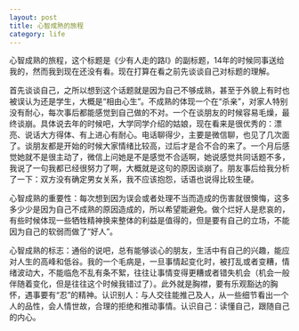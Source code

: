 ```yaml
---
layout: post
title: 心智成熟的旅程
category: life
---
```



心智成熟的旅程，这个标题是《少有人走的路Ⅰ》的副标题，14年的时候同事送给我的，然而我到现在还没有看。现在打算在看之前先谈谈自己对标题的理解。

首先谈谈自己，之所以想到这个话题就是因为自己不够成熟，甚至于外貌上有时也被误认为还是学生，大概是“相由心生”。不成熟的体现一个在“杀亲”，对家人特别没有耐心，每次事后都能感觉到自己做的不对。一个在谈朋友的时候容易毛燥，最终谈崩。具体说去年的时候吧，大学同学介绍的姑娘，现在看来是很优秀的：漂亮、说话大方得体、有上进心有耐心。电话聊得少，主要是微信聊，也见了几次面了。谈朋友都是开始的时候大家情绪比较高，过后才是合不合的来了。一个月后感觉她就不是很主动了，微信上问她是不是感觉不合适啊，她说感觉共同话题不多，我说了一句我都已经很努力了啊，大概就是这句的原因谈崩了。朋友事后给我分析了一下：双方没有确定男女关系，我不应该抱怨，话语也说得比较生硬。

心智成熟的重要性：每次想到因为误会或者处理不当而造成的伤害就很懊悔，这多多少少是因为自己不成熟的原因造成的，所以希望能避免。做个烂好人是悲哀的，有些时候体现一些牺牲精神换来整体的利益是值得的，但是要有自己的立场，不能因为自己的软弱而做了“好人”。

心智成熟的标志：通俗的说吧，总有能够谈心的朋友，生活中有自己的兴趣，能应对人生的高峰和低谷。我的一个毛病是，一旦事情起变化时，被打乱或者变糟，情绪波动大，不能临危不乱有条不絮，往往让事情变得更糟或者错失机会（机会一般伴随着变化，但是往往这个时候我错过了）。此外就是胸襟，要有乐观豁达的胸怀，遇事要有“忍”的精神。认识别人：与人交往能推己及人，从一些细节看出一个人的品性，会人情世故，合理的拒绝和推动事情。认识自己：读懂自己，跟随自己的内心。

